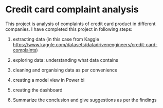# Credit card complaint analysis
 This project is analysis of complaints of credit card product in different companies.
 I have completed this project in following steps:
 1. extracting data (in this case from Kaggle https://www.kaggle.com/datasets/datadrivenengineers/credit-card-complaints)

2. exploring data: understanding what data contains

3. cleaning and organising data as per convenience

4. creating a model view in Power bi

5. creating the dashboard

6. Summarize the conclusion and give suggestions as per the findings


